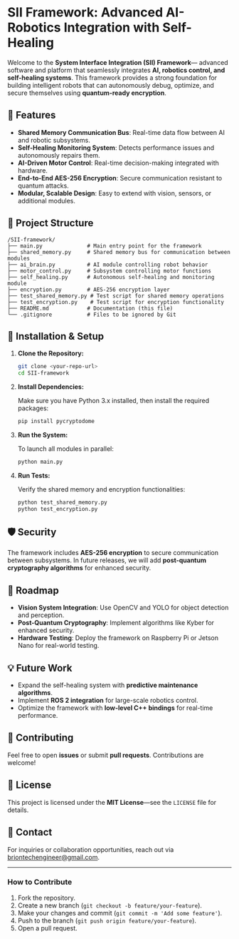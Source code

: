 
# SII Framework: Advanced AI-Robotics Integration with Self-Healing

Welcome to the **System Interface Integration (SII) Framework**— advanced software and platform that seamlessly integrates **AI, robotics control, and self-healing systems**. This framework provides a strong foundation for building intelligent robots that can autonomously debug, optimize, and secure themselves using **quantum-ready encryption**.

## 🚀 Features

- **Shared Memory Communication Bus**: Real-time data flow between AI and robotic subsystems.
- **Self-Healing Monitoring System**: Detects performance issues and autonomously repairs them.
- **AI-Driven Motor Control**: Real-time decision-making integrated with hardware.
- **End-to-End AES-256 Encryption**: Secure communication resistant to quantum attacks.
- **Modular, Scalable Design**: Easy to extend with vision, sensors, or additional modules.

## 📂 Project Structure

```
/SII-framework/
├── main.py              # Main entry point for the framework
├── shared_memory.py     # Shared memory bus for communication between modules
├── ai_brain.py          # AI module controlling robot behavior
├── motor_control.py     # Subsystem controlling motor functions
├── self_healing.py      # Autonomous self-healing and monitoring module
├── encryption.py        # AES-256 encryption layer
├── test_shared_memory.py # Test script for shared memory operations
├── test_encryption.py    # Test script for encryption functionality
├── README.md            # Documentation (this file)
└── .gitignore           # Files to be ignored by Git
```

## 🔧 Installation & Setup

1. **Clone the Repository:**

   ```bash
   git clone <your-repo-url>
   cd SII-framework
   ```

2. **Install Dependencies:**

   Make sure you have Python 3.x installed, then install the required packages:

   ```bash
   pip install pycryptodome
   ```

3. **Run the System:**

   To launch all modules in parallel:

   ```bash
   python main.py
   ```

4. **Run Tests:**

   Verify the shared memory and encryption functionalities:

   ```bash
   python test_shared_memory.py
   python test_encryption.py
   ```

## 🛡️ Security

The framework includes **AES-256 encryption** to secure communication between subsystems. In future releases, we will add **post-quantum cryptography algorithms** for enhanced security.

## 🔮 Roadmap

- **Vision System Integration**: Use OpenCV and YOLO for object detection and perception.
- **Post-Quantum Cryptography**: Implement algorithms like Kyber for enhanced security.
- **Hardware Testing**: Deploy the framework on Raspberry Pi or Jetson Nano for real-world testing.

## 💡 Future Work

- Expand the self-healing system with **predictive maintenance algorithms**.
- Implement **ROS 2 integration** for large-scale robotics control.
- Optimize the framework with **low-level C++ bindings** for real-time performance.

## 🤝 Contributing

Feel free to open **issues** or submit **pull requests**. Contributions are welcome!

## 📜 License

This project is licensed under the **MIT License**—see the `LICENSE` file for details.

## 📧 Contact

For inquiries or collaboration opportunities, reach out via briontechengineer@gmail.com.

---

### **How to Contribute**

1. Fork the repository.
2. Create a new branch (`git checkout -b feature/your-feature`).
3. Make your changes and commit (`git commit -m 'Add some feature'`).
4. Push to the branch (`git push origin feature/your-feature`).
5. Open a pull request.
